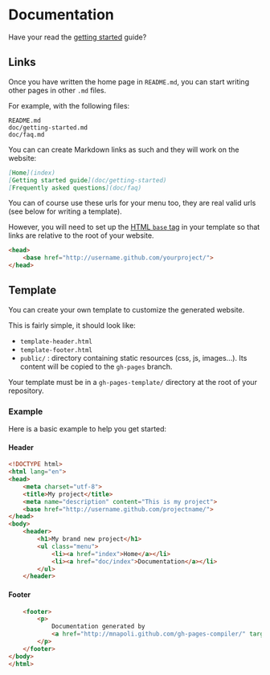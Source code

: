 # Documentation

Have your read the [getting started](doc/getting-started) guide?

## Links

Once you have written the home page in `README.md`,
you can start writing other pages in other `.md` files.

For example, with the following files:

    README.md
    doc/getting-started.md
    doc/faq.md

You can can create Markdown links as such and they will work on the website:

```md
[Home](index)
[Getting started guide](doc/getting-started)
[Frequently asked questions](doc/faq)
```

You can of course use these urls for your menu too, they are real valid urls (see below for writing a template).

However, you will need to set up the [HTML `base` tag](http://www.w3schools.com/tags/tag_base.asp)
in your template so that links are relative to the root of your website.

```html
<head>
    <base href="http://username.github.com/yourproject/">
</head>
```

## Template

You can create your own template to customize the generated website.

This is fairly simple, it should look like:

* `template-header.html`
* `template-footer.html`
* `public/` : directory containing static resources (css, js, images...). Its content will be copied to the `gh-pages` branch.

Your template must be in a `gh-pages-template/` directory at the root of your repository.

### Example

Here is a basic example to help you get started:

#### Header

```html
<!DOCTYPE html>
<html lang="en">
<head>
    <meta charset="utf-8">
    <title>My project</title>
    <meta name="description" content="This is my project">
    <base href="http://username.github.com/projectname/">
</head>
<body>
    <header>
        <h1>My brand new project</h1>
        <ul class="menu">
            <li><a href="index">Home</a></li>
            <li><a href="doc/index">Documentation</a></li>
        </ul>
    </header>
```

#### Footer

```html
    <footer>
        <p>
            Documentation generated by
            <a href="http://mnapoli.github.com/gh-pages-compiler/" target="_blank">gh-pages-compiler</a>.
        </p>
    </footer>
</body>
</html>
```
